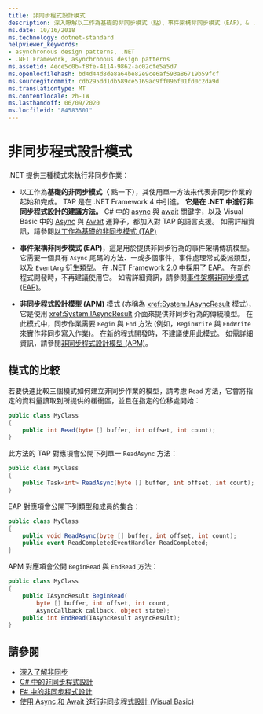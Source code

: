 ```yaml
---
title: 非同步程式設計模式
description: 深入瞭解以工作為基礎的非同步模式（點）、事件架構非同步模式（EAP），& .NET 中的非同步程式設計模型（APM）。
ms.date: 10/16/2018
ms.technology: dotnet-standard
helpviewer_keywords:
- asynchronous design patterns, .NET
- .NET Framework, asynchronous design patterns
ms.assetid: 4ece5c0b-f8fe-4114-9862-ac02cfe5a5d7
ms.openlocfilehash: bd4d44d8de8a64be82e9ce6af593a86719b59fcf
ms.sourcegitcommit: cdb295dd1db589ce5169ac9ff096f01fd0c2da9d
ms.translationtype: MT
ms.contentlocale: zh-TW
ms.lasthandoff: 06/09/2020
ms.locfileid: "84583501"
---
```

# <a name="asynchronous-programming-patterns"></a>非同步程式設計模式

.NET 提供三種模式來執行非同步作業：  

- 以工作為**基礎的非同步模式（** 點一下），其使用單一方法來代表非同步作業的起始和完成。 TAP 是在 .NET Framework 4 中引進。 **它是在 .NET 中進行非同步程式設計的建議方法。** C# 中的 [async](../../csharp/language-reference/keywords/async.md) 與 [await](../../csharp/language-reference/operators/await.md) 關鍵字，以及 Visual Basic 中的 [Async](../../visual-basic/language-reference/modifiers/async.md) 與 [Await](../../visual-basic/language-reference/operators/await-operator.md) 運算子，都加入對 TAP 的語言支援。 如需詳細資訊，請參閱[以工作為基礎的非同步模式 (TAP)](task-based-asynchronous-pattern-tap.md)  

- **事件架構非同步模式 (EAP)**，這是用於提供非同步行為的事件架構傳統模型。 它需要一個具有 `Async` 尾碼的方法、一或多個事件，事件處理常式委派類型，以及 `EventArg` 衍生類型。 在 .NET Framework 2.0 中採用了 EAP。 在新的程式開發時，不再建議使用它。 如需詳細資訊，請參閱[事件架構非同步模式 (EAP)](event-based-asynchronous-pattern-eap.md)。  

- **非同步程式設計模型 (APM)** 模式 (亦稱為 <xref:System.IAsyncResult> 模式)，它是使用 <xref:System.IAsyncResult> 介面來提供非同步行為的傳統模型。 在此模式中，同步作業需要 `Begin` 與 `End` 方法 (例如，`BeginWrite` 與 `EndWrite` 來實作非同步寫入作業)。 在新的程式開發時，不建議使用此模式。 如需詳細資訊，請參閱[非同步程式設計模型 (APM)](asynchronous-programming-model-apm.md)。  
  
## <a name="comparison-of-patterns"></a>模式的比較

若要快速比較三個模式如何建立非同步作業的模型，請考慮 `Read` 方法，它會將指定的資料量讀取到所提供的緩衝區，並且在指定的位移處開始：  
  
```csharp  
public class MyClass  
{  
    public int Read(byte [] buffer, int offset, int count);  
}  
```  

此方法的 TAP 對應項會公開下列單一 `ReadAsync` 方法：  
  
```csharp
public class MyClass  
{  
    public Task<int> ReadAsync(byte [] buffer, int offset, int count);  
}  
```

EAP 對應項會公開下列類型和成員的集合：  
  
```csharp  
public class MyClass  
{  
    public void ReadAsync(byte [] buffer, int offset, int count);  
    public event ReadCompletedEventHandler ReadCompleted;  
}  
```  
  
APM 對應項會公開 `BeginRead` 與 `EndRead` 方法：  
  
```csharp  
public class MyClass  
{  
    public IAsyncResult BeginRead(  
        byte [] buffer, int offset, int count,
        AsyncCallback callback, object state);  
    public int EndRead(IAsyncResult asyncResult);  
}  
```  

## <a name="see-also"></a>請參閱

- [深入了解非同步](../async-in-depth.md)
- [C# 中的非同步程式設計](../../csharp/async.md)
- [F# 中的非同步程式設計](../../fsharp/tutorials/asynchronous-and-concurrent-programming/async.md)
- [使用 Async 和 Await 進行非同步程式設計 (Visual Basic)](../../visual-basic/programming-guide/concepts/async/index.md)
